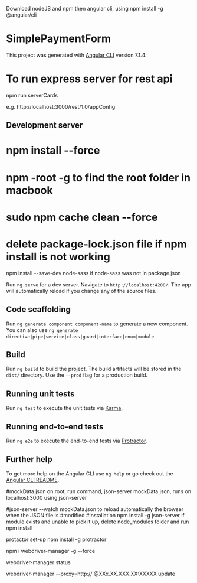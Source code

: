 Download nodeJS and npm then angular cli, using npm install -g @angular/cli

# SimplePaymentForm

This project was generated with [Angular CLI](https://github.com/angular/angular-cli) version 7.1.4.

# To run express server for rest api
npm run serverCards

e.g. http://localhost:3000/rest/1.0/appConfig

## Development server

# npm install --force 
# npm -root -g to find the root folder in macbook
#  sudo npm cache clean --force 
# delete package-lock.json file if npm install is not working

npm install --save-dev node-sass if node-sass was not in package.json

Run `ng serve` for a dev server. Navigate to `http://localhost:4200/`. The app will automatically reload if you change any of the source files.

## Code scaffolding

Run `ng generate component component-name` to generate a new component. You can also use `ng generate directive|pipe|service|class|guard|interface|enum|module`.

## Build

Run `ng build` to build the project. The build artifacts will be stored in the `dist/` directory. Use the `--prod` flag for a production build.

## Running unit tests

Run `ng test` to execute the unit tests via [Karma](https://karma-runner.github.io).

## Running end-to-end tests

Run `ng e2e` to execute the end-to-end tests via [Protractor](http://www.protractortest.org/).

## Further help

To get more help on the Angular CLI use `ng help` or go check out the [Angular CLI README](https://github.com/angular/angular-cli/blob/master/README.md).


#mockData.json
on root, run command, json-server mockData.json, runs on localhost:3000 using  json-server 

#json-server --watch mockData.json to reload automatically the browser when the JSON file is #modified
#Installation npm install -g json-server
if module exists and unable to pick it up, delete node_modules folder and run npm install 

protactor set-up
npm install -g protractor

npm i webdriver-manager -g --force

webdriver-manager status

webdriver-manager --proxy=http://<username>:<password>@XXx.XX.XXX.XX:XXXXX update
